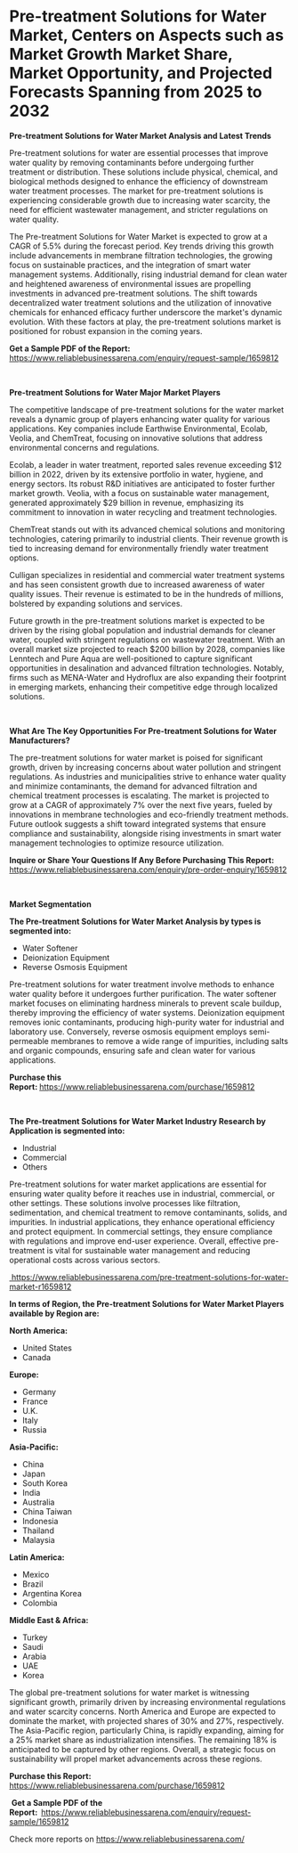 <p><h1>Pre-treatment Solutions for Water Market, Centers on Aspects such as Market Growth Market Share, Market Opportunity, and Projected Forecasts Spanning from 2025 to 2032</h1></p><p><strong>Pre-treatment Solutions for Water Market Analysis and Latest Trends</strong></p>
<p><p>Pre-treatment solutions for water are essential processes that improve water quality by removing contaminants before undergoing further treatment or distribution. These solutions include physical, chemical, and biological methods designed to enhance the efficiency of downstream water treatment processes. The market for pre-treatment solutions is experiencing considerable growth due to increasing water scarcity, the need for efficient wastewater management, and stricter regulations on water quality.</p><p>The Pre-treatment Solutions for Water Market is expected to grow at a CAGR of 5.5% during the forecast period. Key trends driving this growth include advancements in membrane filtration technologies, the growing focus on sustainable practices, and the integration of smart water management systems. Additionally, rising industrial demand for clean water and heightened awareness of environmental issues are propelling investments in advanced pre-treatment solutions. The shift towards decentralized water treatment solutions and the utilization of innovative chemicals for enhanced efficacy further underscore the market's dynamic evolution. With these factors at play, the pre-treatment solutions market is positioned for robust expansion in the coming years.</p></p>
<p><strong>Get a Sample PDF of the Report:&nbsp;</strong> <a href="https://www.reliablebusinessarena.com/enquiry/request-sample/1659812?utm_campaign=2454&utm_medium=2&utm_source=Github&utm_content=ia&utm_term=23032025&utm_id=pre-treatment-solutions-for-water">https://www.reliablebusinessarena.com/enquiry/request-sample/1659812</a></p>
<p>&nbsp;</p>
<p><strong>Pre-treatment Solutions for Water Major Market Players</strong></p>
<p><p>The competitive landscape of pre-treatment solutions for the water market reveals a dynamic group of players enhancing water quality for various applications. Key companies include Earthwise Environmental, Ecolab, Veolia, and ChemTreat, focusing on innovative solutions that address environmental concerns and regulations.</p><p>Ecolab, a leader in water treatment, reported sales revenue exceeding $12 billion in 2022, driven by its extensive portfolio in water, hygiene, and energy sectors. Its robust R&D initiatives are anticipated to foster further market growth. Veolia, with a focus on sustainable water management, generated approximately $29 billion in revenue, emphasizing its commitment to innovation in water recycling and treatment technologies.</p><p>ChemTreat stands out with its advanced chemical solutions and monitoring technologies, catering primarily to industrial clients. Their revenue growth is tied to increasing demand for environmentally friendly water treatment options.</p><p>Culligan specializes in residential and commercial water treatment systems and has seen consistent growth due to increased awareness of water quality issues. Their revenue is estimated to be in the hundreds of millions, bolstered by expanding solutions and services.</p><p>Future growth in the pre-treatment solutions market is expected to be driven by the rising global population and industrial demands for cleaner water, coupled with stringent regulations on wastewater treatment. With an overall market size projected to reach $200 billion by 2028, companies like Lenntech and Pure Aqua are well-positioned to capture significant opportunities in desalination and advanced filtration technologies. Notably, firms such as MENA-Water and Hydroflux are also expanding their footprint in emerging markets, enhancing their competitive edge through localized solutions.</p></p>
<p>&nbsp;</p>
<p><strong>What Are The Key Opportunities For Pre-treatment Solutions for Water Manufacturers?</strong></p>
<p><p>The pre-treatment solutions for water market is poised for significant growth, driven by increasing concerns about water pollution and stringent regulations. As industries and municipalities strive to enhance water quality and minimize contaminants, the demand for advanced filtration and chemical treatment processes is escalating. The market is projected to grow at a CAGR of approximately 7% over the next five years, fueled by innovations in membrane technologies and eco-friendly treatment methods. Future outlook suggests a shift toward integrated systems that ensure compliance and sustainability, alongside rising investments in smart water management technologies to optimize resource utilization.</p></p>
<p><strong>Inquire or Share Your Questions If Any Before Purchasing This Report:</strong> <a href="https://www.reliablebusinessarena.com/enquiry/pre-order-enquiry/1659812?utm_campaign=2454&utm_medium=2&utm_source=Github&utm_content=ia&utm_term=23032025&utm_id=pre-treatment-solutions-for-water">https://www.reliablebusinessarena.com/enquiry/pre-order-enquiry/1659812</a></p>
<p>&nbsp;</p>
<p><strong>Market Segmentation</strong></p>
<p><strong>The Pre-treatment Solutions for Water Market Analysis by types is segmented into:</strong></p>
<p><ul><li>Water Softener</li><li>Deionization Equipment</li><li>Reverse Osmosis Equipment</li></ul></p>
<p><p>Pre-treatment solutions for water treatment involve methods to enhance water quality before it undergoes further purification. The water softener market focuses on eliminating hardness minerals to prevent scale buildup, thereby improving the efficiency of water systems. Deionization equipment removes ionic contaminants, producing high-purity water for industrial and laboratory use. Conversely, reverse osmosis equipment employs semi-permeable membranes to remove a wide range of impurities, including salts and organic compounds, ensuring safe and clean water for various applications.</p></p>
<p><strong>Purchase this Report:&nbsp;</strong><a href="https://www.reliablebusinessarena.com/purchase/1659812?utm_campaign=2454&utm_medium=2&utm_source=Github&utm_content=ia&utm_term=23032025&utm_id=pre-treatment-solutions-for-water">https://www.reliablebusinessarena.com/purchase/1659812</a></p>
<p>&nbsp;</p>
<p><strong>The Pre-treatment Solutions for Water Market Industry Research by Application is segmented into:</strong></p>
<p><ul><li>Industrial</li><li>Commercial</li><li>Others</li></ul></p>
<p><p>Pre-treatment solutions for water market applications are essential for ensuring water quality before it reaches use in industrial, commercial, or other settings. These solutions involve processes like filtration, sedimentation, and chemical treatment to remove contaminants, solids, and impurities. In industrial applications, they enhance operational efficiency and protect equipment. In commercial settings, they ensure compliance with regulations and improve end-user experience. Overall, effective pre-treatment is vital for sustainable water management and reducing operational costs across various sectors.</p></p>
<p><a href="https://www.reliablebusinessarena.com/pre-treatment-solutions-for-water-market-r1659812?utm_campaign=2454&utm_medium=2&utm_source=Github&utm_content=ia&utm_term=23032025&utm_id=pre-treatment-solutions-for-water">&nbsp;https://www.reliablebusinessarena.com/pre-treatment-solutions-for-water-market-r1659812</a></p>
<p><strong>In terms of Region, the Pre-treatment Solutions for Water Market Players available by Region are:</strong></p>
<p>
    <p> <strong> North America: </strong>
        <ul>
            <li>United States</li>
            <li>Canada</li>
        </ul>
        </p> 
    <p> <strong> Europe: </strong>
        <ul>
            <li>Germany</li>
            <li>France</li>
            <li>U.K.</li>
            <li>Italy</li>
            <li>Russia</li>
        </ul>
        </p> 
    <p> <strong> Asia-Pacific: </strong>
        <ul>
            <li>China</li>
            <li>Japan</li>
            <li>South Korea</li>
            <li>India</li>
            <li>Australia</li>
            <li>China Taiwan</li>
            <li>Indonesia</li>
            <li>Thailand</li>
            <li>Malaysia</li>
        </ul>
        </p> 
    <p> <strong> Latin America: </strong>
        <ul>
            <li>Mexico</li>
            <li>Brazil</li>
            <li>Argentina Korea</li>
            <li>Colombia</li>
        </ul>
        </p> 
    <p> <strong> Middle East & Africa: </strong>
        <ul>
            <li>Turkey</li>
            <li>Saudi</li>
            <li>Arabia</li>
            <li>UAE</li>
            <li>Korea</li>
        </ul>
    </p>
    </p>
<p><p>The global pre-treatment solutions for water market is witnessing significant growth, primarily driven by increasing environmental regulations and water scarcity concerns. North America and Europe are expected to dominate the market, with projected shares of 30% and 27%, respectively. The Asia-Pacific region, particularly China, is rapidly expanding, aiming for a 25% market share as industrialization intensifies. The remaining 18% is anticipated to be captured by other regions. Overall, a strategic focus on sustainability will propel market advancements across these regions.</p></p>
<p><strong>Purchase this Report: </strong><a href="https://www.reliablebusinessarena.com/purchase/1659812?utm_campaign=2454&utm_medium=2&utm_source=Github&utm_content=ia&utm_term=23032025&utm_id=pre-treatment-solutions-for-water">https://www.reliablebusinessarena.com/purchase/1659812</a></p>
<p>&nbsp;<strong>Get a Sample PDF of the Report:&nbsp;&nbsp;</strong><a href="https://www.reliablebusinessarena.com/enquiry/request-sample/1659812?utm_campaign=2454&utm_medium=2&utm_source=Github&utm_content=ia&utm_term=23032025&utm_id=pre-treatment-solutions-for-water">https://www.reliablebusinessarena.com/enquiry/request-sample/1659812</a></p>
<p><strong></strong></p>
<p>Check more reports on <a href="https://www.reliablebusinessarena.com/?utm_campaign=2454&utm_medium=2&utm_source=Github&utm_content=ia&utm_term=23032025&utm_id=pre-treatment-solutions-for-water">https://www.reliablebusinessarena.com/</a></p>